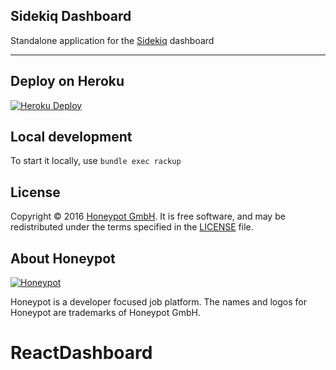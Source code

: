 Sidekiq Dashboard
---

Standalone application for the [Sidekiq][2] dashboard

---


## Deploy on Heroku

[![Heroku Deploy](https://www.herokucdn.com/deploy/button.svg)](https://heroku.com/deploy?template=https://github.com/honeypotio/sidekiq_dashboard)

Local development
-----------------
To start it locally, use `bundle exec rackup`


License
-------

Copyright © 2016 [Honeypot GmbH][1]. It is free software, and may be
redistributed under the terms specified in the [LICENSE](/LICENSE) file.

About Honeypot
--------------

[![Honeypot](https://www.honeypot.io/logo.png)][1]

Honeypot is a developer focused job platform.
The names and logos for Honeypot are trademarks of Honeypot GmbH.

[1]: https://www.honeypot.io?utm_source=github
[2]: http://sidekiq.org
# ReactDashboard
